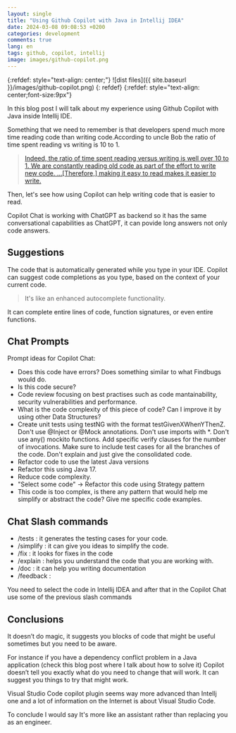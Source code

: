 ```yaml
---
layout: single
title: "Using Github Copilot with Java in Intellij IDEA"
date: 2024-03-08 09:08:53 +0200
categories: development
comments: true
lang: en
tags: github, copilot, intellij
image: images/github-copilot.png
---
```


{:refdef: style="text-align: center;"}
![dist files]({{ site.baseurl }}/images/github-copilot.png)
{: refdef}
{:refdef: style="text-align: center;font-size:9px"}


In this blog post I will talk about my experience using Github Copilot with Java inside Intellij IDE. 

Something that we need to remember is that developers spend much more time reading code than writing code.According to uncle Bob the ratio of time spent reading vs writing is 10 to 1. 

> <a href="https://www.goodreads.com/quotes/835238-indeed-the-ratio-of-time-spent-reading-versus-writing-is"> Indeed, the ratio of time spent reading versus writing is well over 10 to 1. We are constantly reading old code as part of the effort to write new code. ...[Therefore,] making it easy to read makes it easier to write. </a>

Then, let's see how using Copilot can help writing code that is easier to read. 

Copilot Chat is working with ChatGPT as backend so it has the same conversational capabilities as ChatGPT, it can povide long answers not only code answers.

Suggestions 
-------------------------
The code that is automatically generated while you type in your IDE. Copilot can suggest code completions as you type, based on the context of your current code. 

> It's like an enhanced autocomplete functionality.

It can complete entire lines of code, function signatures, or even entire functions.

Chat Prompts 
-------------------------
Prompt ideas for Copilot Chat:
- Does this code have errors? Does something similar to what Findbugs would do. 
- Is this code secure?
- Code review focusing on best practises such as code mantainability, security vulnerabilities and performance. 
- What is the code complexity of this piece of code? Can I improve it by using other Data Structures?
- Create unit tests using testNG with the format testGivenXWhenYThenZ. Don't use @Inject or @Mock annotations. Don't use imports with *. Don't use any() mockito functions. Add specific verify clauses for the number of invocations. Make sure to include test cases for all the branches of the code. Don't explain and just give the consolidated code. 
- Refactor code to use the latest Java versions
- Refactor this using Java 17.
- Reduce code complexity.
- "Select some code" -> Refactor this code using Strategy pattern 
- This code is too complex, is there any pattern that would help me simplify or abstract the code? Give me specific code examples.

Chat Slash commands
---------------------------
- /tests : it generates the testing cases for your code.
- /simplify : it can give you ideas to simplify the code.
- /fix : it looks for fixes in the code
- /explain : helps you understand the code that you are working with.
- /doc : it can help you writing documentation 
- /feedback : 

You need to select the code in Intellij IDEA and after that in the Copilot Chat use some of the previous slash commands

Conclusions
---------------------
It doesn’t do magic, it suggests you blocks of code that might be useful sometimes but you need to be aware.

For instance if you have a dependency conflict problem in a Java application (check this blog post where I talk about how to solve it) Copilot doesn’t tell you exactly what do you need to change that will work. It can suggest you things to try that might work.

Visual Studio Code copilot plugin seems way more advanced than Intellj one and a lot of information on the Internet is about Visual Studio Code.

To conclude I would say It's more like an assistant rather than replacing you as an engineer. 





